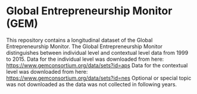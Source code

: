 # Global Entrepreneurship Monitor (GEM)
This repository contains a longitudinal dataset of the Global Entrepreneurship Monitor. The Global Entrepreneurship Monitor distinguishes between individual level and contextual level data from 1999 to 2015.
Data for the individual level was downloaded from here: https://www.gemconsortium.org/data/sets?id=aps
Data for the contextual level was downloaded from here: https://www.gemconsortium.org/data/sets?id=nes
Optional or special topic was not downloaded as the data was not collected in following years.
